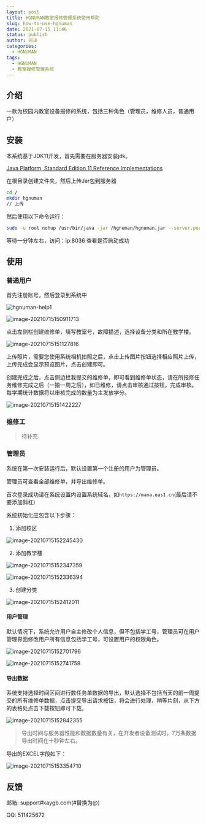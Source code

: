 ```yaml
---
layout: post
title: HGNUMAN教室报修管理系统使用帮助 
slug: how-to-use-hgnuman
date: 2021-07-15 11:46
status: publish
author: 珂泽
categories: 
  - HGNUMAN
tags: 
  - HGNUMAN
  - 教室报修管理系统
---
```


## 介绍

一款为校园内教室设备报修的系统，包括三种角色（管理员，维修人员，普通用户）

## 安装

本系统基于JDK11开发，首先需要在服务器安装jdk。

[Java Platform, Standard Edition 11 Reference Implementations](http://jdk.java.net/java-se-ri/11)

在根目录创建文件夹，然后上传Jar包到服务器

```bash
cd /
mkdir hgnuman
// 上传
```

然后使用以下命令运行：

```bash
sudo -u root nohup /usr/bin/java -jar /hgnuman/hgnuman.jar --server.port=8036 >> /hgnuman/hgnuman.log 2>&1 &
```

等待一分钟左右，访问：ip:8036 查看是否启动成功

## 使用

### 普通用户

首先注册账号，然后登录到系统中

![hgnuman-help1](./images/hgnuman-help1.png)

![image-20210715150911713](images/image-20210715150911713.png)

点击左侧栏创建维修单，填写教室号，故障描述，选择设备分类和所在教学楼。

![image-20210715151127816](images/image-20210715151127816.png)

上传照片，需要您使用系统相机拍照之后，点击上传图片按钮选择相应照片上传，上传完成会显示预览图片，点击创建即可。

创建完成之后，点击侧边栏我提交的维修单，即可看到维修单状态，请在所报修任务维修完成之后（一搬一周之后），如已维修，请点击审核通过按钮，完成审核。每学期统计数据将以审核完成的数量为主发放学分。

![image-20210715151422227](images/image-20210715151422227.png)

### 维修工

> 待补充

### 管理员

系统在第一次安装运行后，默认设置第一个注册的用户为管理员。

管理员可查看全部维修单，并导出维修单。

首次登录成功请在系统设置内设置系统域名，如`https://mana.eas1.cn`(最后请不要添加斜杠)

系统初始化应包含以下步骤：

1. 添加校区

![image-20210715152245430](images/image-20210715152245430.png)

2. 添加教学楼

![image-20210715152347359](images/image-20210715152347359.png)

![image-20210715152336394](images/image-20210715152336394.png)

3. 创建分类

![image-20210715152412011](images/image-20210715152412011.png)



#### 用户管理

默认情况下，系统允许用户自主修改个人信息，但不包括学工号，管理员可在用户管理界面修改用户所有信息包括学工号，可设置用户的权限角色。

![image-20210715152701796](images/image-20210715152701796.png)

![image-20210715152741758](images/image-20210715152741758.png)

#### 导出数据

系统支持选择时间区间进行数任务单数据的导出，默认选择不包括当天的前一周提交的所有维修单数据，点击提交导出请求按钮，将会进行处理，稍等片刻，从下方的表格处点击下载按钮即可下载。

![image-20210715152842355](images/image-20210715152842355.png)

> 导出时间与服务器性能和数据数量有关，在开发者设备测试时，7万条数据导出时间在十秒钟左右。

导出的EXCEL字段如下：

![image-20210715153354710](images/image-20210715153354710.png)

## 反馈

邮箱: support#kaygb.com(#替换为@)

QQ: 511425672

